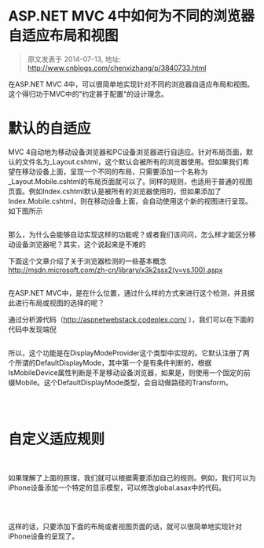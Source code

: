 # ASP.NET MVC 4中如何为不同的浏览器自适应布局和视图 
> 原文发表于 2014-07-13, 地址: http://www.cnblogs.com/chenxizhang/p/3840733.html 


<p>在ASP.NET MVC 4中，可以很简单地实现针对不同的浏览器自适应布局和视图。这个得归功于MVC中的"约定甚于配置"的设计理念。
</p><h1>默认的自适应
</h1><p>MVC 4自动地为移动设备浏览器和PC设备浏览器进行自适应。针对布局页面，默认的文件名为_Layout.cshtml，这个默认会被所有的浏览器使用。但如果我们希望在移动设备上面，呈现一个不同的布局，只需要添加一个名称为_Layout.Mobile.cshtml的布局页面就可以了。同样的规则，也适用于普通的视图页面。例如Index.cshtml默认是被所有的浏览器使用的，但如果添加了Index.Mobile.cshtml，则在移动设备上面，会自动使用这个新的视图进行呈现。如下图所示
</p><p><img src="http://images.cnitblog.com/blog/9072/201407/130850363956346.png" alt=""/>
	</p><p>那么，为什么会能够自动实现这样的功能呢？或者我们该问问，怎么样才能区分移动设备浏览器呢？其实，这个说起来是不难的
</p><p>下面这个文章介绍了关于浏览器检测的一些基本概念<a href="http://msdn.microsoft.com/zh-cn/library/x3k2ssx2(v=vs.100).aspx">http://msdn.microsoft.com/zh-cn/library/x3k2ssx2(v=vs.100).aspx</a>
	</p><p><img src="http://images.cnitblog.com/blog/9072/201407/130850375827416.png" alt=""/>
	</p><p>在ASP.NET MVC中，是在什么位置，通过什么样的方式来进行这个检测，并且据此进行布局或视图的选择的呢？
</p><p>通过分析源代码（<a href="http://aspnetwebstack.codeplex.com/">http://aspnetwebstack.codeplex.com/</a> ），我们可以在下面的代码中发现端倪
</p><p><img src="http://images.cnitblog.com/blog/9072/201407/130850378641332.png" alt=""/>
	</p><p>所以，这个功能是在DisplayModeProvider这个类型中实现的。它默认注册了两个所谓的DefaultDisplayMode，其中第一个是有条件判断的，根据IsMobileDevice属性判断是不是移动设备浏览器，如果是，则使用一个固定的前缀Mobile。这个DefaultDisplayMode类型，会自动做路径的Transform。
</p><p><img src="http://images.cnitblog.com/blog/9072/201407/130850382548044.png" alt=""/>
	</p><p>
 </p><h1>自定义适应规则
</h1><p>
 </p><p>如果理解了上面的原理，我们就可以根据需要添加自己的规则。例如，我们可以为iPhone设备添加一个特定的显示模型，可以修改global.asax中的代码。
</p><p><img src="http://images.cnitblog.com/blog/9072/201407/130850385822244.png" alt=""/>
	</p><p>
 </p><p>这样的话，只要添加下面的布局或者视图页面的话，就可以很简单地实现针对iPhone设备的呈现了。
</p><p><img src="http://images.cnitblog.com/blog/9072/201407/130850389422902.png" alt=""/></p>